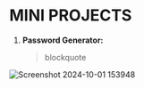 # MINI PROJECTS

1. **Password Generator:**

   > blockquote
   
![Screenshot 2024-10-01 153948](https://github.com/user-attachments/assets/fd0c95f7-7c88-416c-a15d-9aa1704a2595)
